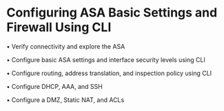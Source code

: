 # Configuring ASA Basic Settings and Firewall Using CLI


• Verify connectivity and explore the ASA

• Configure basic ASA settings and interface security levels using CLI

• Configure routing, address translation, and inspection policy using CLI

• Configure DHCP, AAA, and SSH

• Configure a DMZ, Static NAT, and ACLs
